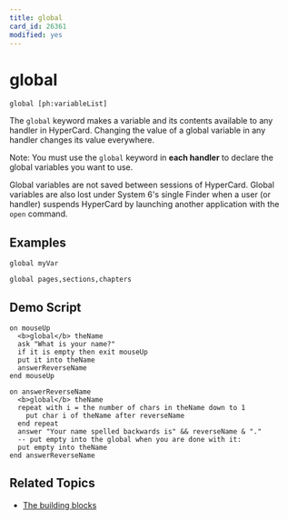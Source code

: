 ```yaml
---
title: global
card_id: 26361
modified: yes
---
```


# global

`global [ph:variableList]`

The `global` keyword makes a variable and its contents available to any handler in HyperCard. Changing the value of a global variable in any handler changes its value everywhere.

Note: You must use the `global` keyword in <b>each handler</b> to declare the global variables you want to use.

Global variables are not saved between sessions of HyperCard. Global variables are also lost under System 6's single Finder when a user (or handler) suspends HyperCard by launching another application with the `open` command.

## Examples

```
global myVar

global pages,sections,chapters
```

## Demo Script

```
on mouseUp
  <b>global</b> theName
  ask "What is your name?"
  if it is empty then exit mouseUp
  put it into theName
  answerReverseName
end mouseUp

on answerReverseName
  <b>global</b> theName
  repeat with i = the number of chars in theName down to 1
    put char i of theName after reverseName
  end repeat
  answer "Your name spelled backwards is" && reverseName & "."
  -- put empty into the global when you are done with it:
  put empty into theName
end answerReverseName
```

## Related Topics

* [The building blocks](/HyperTalkReference/hypertalkbasics/The-building-blocks)
